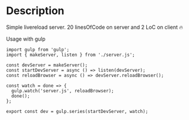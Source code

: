 # Description

Simple livereload server. 20 linesOfCode on server and 2  LoC on client :fire:

Usage with gulp

```
import gulp from 'gulp';
import { makeServer, listen } from './server.js';

const devServer = makeServer();
const startDevServer = async () => listen(devServer);
const reloadBrowser = async () => devServer.reloadBrowser();

const watch = done => {
  gulp.watch('server.js', reloadBrowser);
  done();
};

export const dev = gulp.series(startDevServer, watch);
```
